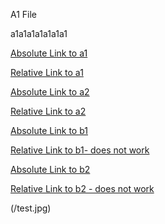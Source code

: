 A1 File

a1a1a1a1a1a1a1


[Absolute Link to a1](/A/a1.md)

[Relative Link to a1](a1.md)



[Absolute Link to a2](/A/a2.md)

[Relative Link to a2](a2.md)


[Absolute Link to b1](/B/b1.md)


[Relative Link to b1- does not work](b1.md)


[Absolute Link to b2](/B/b2.md)

[Relative Link to b2 - does not work](b2.md)


(/test.jpg)

